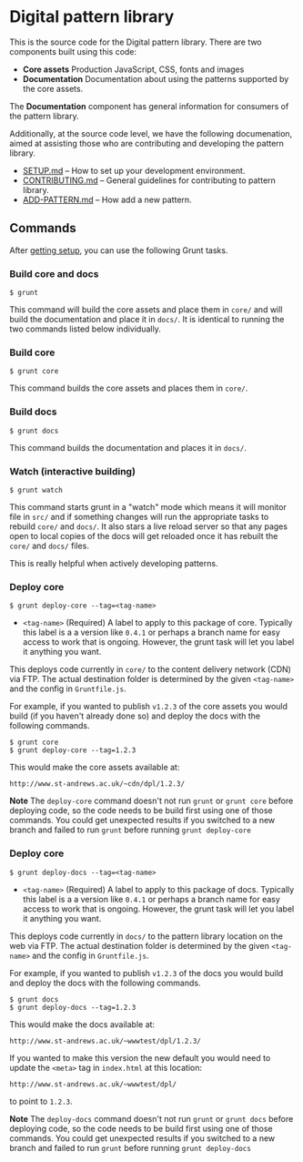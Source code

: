 # Digital pattern library

This is the source code for the Digital pattern library. There are two 
components built using this code: 

* **Core assets** Production JavaScript, CSS, fonts and images
* **Documentation** Documentation about using the patterns supported by the 
  core assets. 

The **Documentation** component has general information for consumers of the 
pattern library. 

Additionally, at the source code level, we have the following documenation, 
aimed at assisting those who are contributing and developing the pattern 
library.

* [SETUP.md](SETUP.md) – How to set up your development environment.
* [CONTRIBUTING.md](CONTRIBUTING.md) – General guidelines for contributing to
   pattern library.
* [ADD-PATTERN.md](ADD-PATTERN.md) – How add a new pattern.


## Commands

After [getting setup](SETUP.md), you can use the following Grunt tasks.

### Build core and docs

    $ grunt

This command will build the core assets and place them in `core/` and will 
build the documentation and place it in `docs/`. It is identical to running 
the two commands listed below individually.

### Build core

    $ grunt core

This command builds the core assets and places them in `core/`.

### Build docs

    $ grunt docs

This command builds the documentation and places it in `docs/`.

### Watch (interactive building)

    $ grunt watch

This command starts grunt in a "watch" mode which means it will monitor file
in `src/` and if something changes will run the appropriate tasks to rebuild
`core/` and `docs/`. It also stars a live reload server so that any pages
open to local copies of the docs will get reloaded once it has rebuilt the
`core/` and `docs/` files. 

This is really helpful when actively developing patterns.


### Deploy core

    $ grunt deploy-core --tag=<tag-name>

* `<tag-name>` (Required) A label to apply to this package of core. 
   Typically this label is a a version like `0.4.1` or perhaps a branch name
   for easy access to work that is ongoing. However, the grunt task will let 
   you label it anything you want.

This deploys code currently in `core/` to the content delivery network (CDN)
via FTP. The actual destination folder is determined by the given `<tag-name>`
and the config in `Gruntfile.js`. 

For example, if you wanted to publish `v1.2.3` of the core assets you would 
build (if you haven't already done so) and deploy the docs with the following 
commands.

    $ grunt core
    $ grunt deploy-core --tag=1.2.3

This would make the core assets available at: 

    http://www.st-andrews.ac.uk/~cdn/dpl/1.2.3/

**Note** The `deploy-core` command doesn't not run `grunt` or `grunt core` 
before deploying code, so the code needs to be build first using one of those 
commands. You could get unexpected results if you switched to a new branch and 
failed to run `grunt` before running `grunt deploy-core`


### Deploy core

    $ grunt deploy-docs --tag=<tag-name>

* `<tag-name>` (Required) A label to apply to this package of docs. 
   Typically this label is a a version like `0.4.1` or perhaps a branch name
   for easy access to work that is ongoing. However, the grunt task will let 
   you label it anything you want.

This deploys code currently in `docs/` to the pattern library location on the
web via FTP. The actual destination folder is determined by the given 
`<tag-name>` and the config in `Gruntfile.js`. 

For example, if you wanted to publish `v1.2.3` of the docs you would build and
deploy the docs with the following commands.

    $ grunt docs
    $ grunt deploy-docs --tag=1.2.3

This would make the docs available at: 

    http://www.st-andrews.ac.uk/~wwwtest/dpl/1.2.3/

If you wanted to make this version the new default you would need to update 
the `<meta>` tag in `index.html` at this location: 

    http://www.st-andrews.ac.uk/~wwwtest/dpl/

 to point to `1.2.3`.

**Note** The `deploy-docs` command doesn't not run `grunt` or `grunt docs` 
before deploying code, so the code needs to be build first using one of those 
commands. You could get unexpected results if you switched to a new branch and 
failed to run `grunt` before running `grunt deploy-docs`




